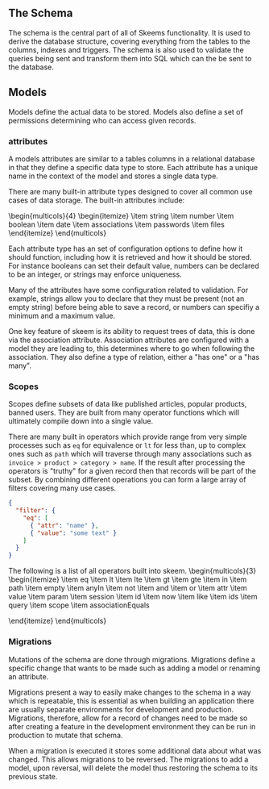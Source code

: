 ## The Schema

The schema is the central part of all of Skeems functionality. It is used to derive the database structure, covering everything from the tables to the columns, indexes and triggers. The schema is also used to validate the queries being sent and transform them into SQL which can the be sent to the database.

## Models

Models define the actual data to be stored. Models also define a set of permissions determining who can access given records.

### attributes

A models attributes are similar to a tables columns in a relational database in that they define a specific data type to store. Each attribute has a unique name in the context of the model and stores a single data type.

There are many built-in attribute types designed to cover all common use cases of data storage. The built-in attributes include:

\begin{multicols}{4}
\begin{itemize}
\item string
\item number
\item boolean
\item date
\item associations
\item passwords
\item files
\end{itemize}
\end{multicols}

Each attribute type has an set of configuration options to define how it should function, including how it is retrieved and how it should be stored. For instance booleans can set their default value, numbers can be declared to be an integer, or strings may enforce uniqueness.

Many of the attributes have some configuration related to validation. For example, strings allow you to declare that they must be present (not an empty string) before being able to save a record, or numbers can specifiy a minimum and a maximum value.

One key feature of skeem is its ability to request trees of data, this is done via the association attribute. Association attributes are configured with a model they are leading to, this determines where to go when following the association. They also define a type of relation, either a "has one" or a "has many".

### Scopes

Scopes define subsets of data like published articles, popular products, banned users. They are built from many operator functions which will ultimately compile down into a single value.

There are many built in operators which provide range from very simple processes such as `eq` for equivalence or `lt` for less than, up to complex ones such as `path` which will traverse through many associations such as `invoice > product > category > name`. If the result after processing the operators is "truthy" for a given record then that records will be part of the subset. By combining different operations you can form a large array of filters covering many use cases.

```{.json caption="A filter using the 'eq', 'attr', and 'value' operators to filter only records whose name equals 'some text'"}
{
  "filter": {
    "eq": [
      { "attr": "name" },
      { "value": "some text" }
    ]
  }
}
```

The following is a list of all operators built into skeem.
\begin{multicols}{3}
\begin{itemize}
\item eq
\item lt
\item lte
\item gt
\item gte
\item in
\item path
\item empty
\item anyIn
\item not
\item and
\item or
\item attr
\item value
\item param
\item session
\item id
\item now
\item like
\item ids
\item query
\item scope
\item associationEquals

\end{itemize}
\end{multicols}

### Migrations

Mutations of the schema are done through migrations. Migrations define a specific change that wants to be made such as adding a model or renaming an attribute.

Migrations present a way to easily make changes to the schema in a way which is repeatable, this is essential as when building an application there are usually separate environments for development and production. Migrations, therefore, allow for a record of changes need to be made so after creating a feature in the development environment they can be run in production to mutate that schema.

When a migration is executed it stores some additional data about what was changed. This allows migrations to be reversed. The migrations to add a model, upon reversal, will delete the model thus restoring the schema to its previous state.
